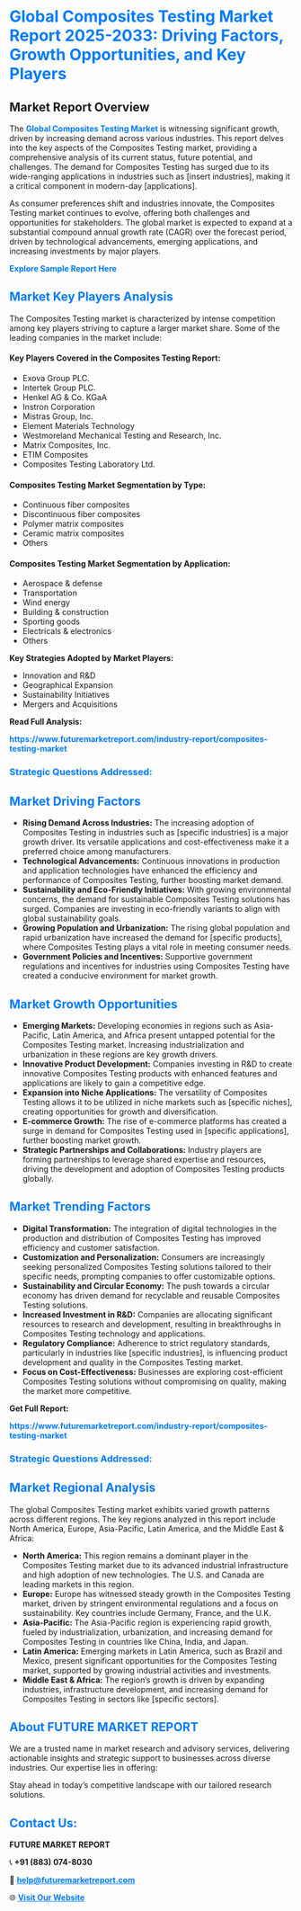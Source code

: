 <h1 style="color: #007BFF;">Global Composites Testing Market Report 2025-2033: Driving Factors, Growth Opportunities, and Key Players</h1>

<section id="overview">
<h2>Market Report Overview</h2>
<p>The <a href="https://www.futuremarketreport.com/industry-report/composites-testing-market" style="color: #007BFF; text-decoration: none;"><strong>Global Composites Testing Market</strong></a> is witnessing significant growth, driven by increasing demand across various industries. This report delves into the key aspects of the Composites Testing market, providing a comprehensive analysis of its current status, future potential, and challenges. The demand for Composites Testing has surged due to its wide-ranging applications in industries such as [insert industries], making it a critical component in modern-day [applications].</p>
<p>As consumer preferences shift and industries innovate, the Composites Testing market continues to evolve, offering both challenges and opportunities for stakeholders. The global market is expected to expand at a substantial compound annual growth rate (CAGR) over the forecast period, driven by technological advancements, emerging applications, and increasing investments by major players.</p>
</section>

<section id="overview">
<p><a href="https://www.futuremarketreport.com/request-sample/reportId=97521" style="color: #007BFF; text-decoration: none;"><strong>Explore Sample Report Here</strong></a></p>
</section>

<section id="key-players">
<h2 style="color: #007BFF;">Market Key Players Analysis</h2>
<p>The Composites Testing market is characterized by intense competition among key players striving to capture a larger market share. Some of the leading companies in the market include:</p>
<h4>Key Players Covered in the Composites Testing Report:</h4>
<ul><li>Exova Group PLC.</li><li>Intertek Group PLC.</li><li>Henkel AG &amp; Co. KGaA</li><li>Instron Corporation</li><li>Mistras Group, Inc.</li><li>Element Materials Technology</li><li>Westmoreland Mechanical Testing and Research, Inc.</li><li>Matrix Composites, Inc.</li><li>ETIM Composites</li><li>Composites Testing Laboratory Ltd.</li></ul>
<h4>Composites Testing Market Segmentation by Type:</h4>
<ul><li>Continuous fiber composites</li><li>Discontinuous fiber composites</li><li>Polymer matrix composites</li><li>Ceramic matrix composites</li><li>Others</li></ul>

<h4>Composites Testing Market Segmentation by Application:</h4>
<ul><li>Aerospace &amp; defense</li><li>Transportation</li><li>Wind energy</li><li>Building &amp; construction</li><li>Sporting goods</li><li>Electricals &amp; electronics</li><li>Others</li></ul>
<p><strong>Key Strategies Adopted by Market Players:</strong></p>
<ul>
<li>Innovation and R&D</li>
<li>Geographical Expansion</li>
<li>Sustainability Initiatives</li>
<li>Mergers and Acquisitions</li>
</ul>
</section>

<section>
<p><strong>Read Full Analysis: </strong></p><a href="https://www.futuremarketreport.com/industry-report/composites-testing-market" style="color: #007BFF; text-decoration: none;"><strong>https://www.futuremarketreport.com/industry-report/composites-testing-market</strong></a>
<h3 style="color: #007BFF;">Strategic Questions Addressed:</h3>
</section>

<section id="driving-factors">
<h2 style="color: #007BFF;">Market Driving Factors</h2>
<ul>
<li><strong>Rising Demand Across Industries:</strong> The increasing adoption of Composites Testing in industries such as [specific industries] is a major growth driver. Its versatile applications and cost-effectiveness make it a preferred choice among manufacturers.</li>
<li><strong>Technological Advancements:</strong> Continuous innovations in production and application technologies have enhanced the efficiency and performance of Composites Testing, further boosting market demand.</li>
<li><strong>Sustainability and Eco-Friendly Initiatives:</strong> With growing environmental concerns, the demand for sustainable Composites Testing solutions has surged. Companies are investing in eco-friendly variants to align with global sustainability goals.</li>
<li><strong>Growing Population and Urbanization:</strong> The rising global population and rapid urbanization have increased the demand for [specific products], where Composites Testing plays a vital role in meeting consumer needs.</li>
<li><strong>Government Policies and Incentives:</strong> Supportive government regulations and incentives for industries using Composites Testing have created a conducive environment for market growth.</li>
</ul>
</section>

<section id="growth-opportunities">
<h2 style="color: #007BFF;">Market Growth Opportunities</h2>
<ul>
<li><strong>Emerging Markets:</strong> Developing economies in regions such as Asia-Pacific, Latin America, and Africa present untapped potential for the Composites Testing market. Increasing industrialization and urbanization in these regions are key growth drivers.</li>
<li><strong>Innovative Product Development:</strong> Companies investing in R&D to create innovative Composites Testing products with enhanced features and applications are likely to gain a competitive edge.</li>
<li><strong>Expansion into Niche Applications:</strong> The versatility of Composites Testing allows it to be utilized in niche markets such as [specific niches], creating opportunities for growth and diversification.</li>
<li><strong>E-commerce Growth:</strong> The rise of e-commerce platforms has created a surge in demand for Composites Testing used in [specific applications], further boosting market growth.</li>
<li><strong>Strategic Partnerships and Collaborations:</strong> Industry players are forming partnerships to leverage shared expertise and resources, driving the development and adoption of Composites Testing products globally.</li>
</ul>
</section>

<section id="trending-factors">
<h2 style="color: #007BFF;">Market Trending Factors</h2>
<ul>
<li><strong>Digital Transformation:</strong> The integration of digital technologies in the production and distribution of Composites Testing has improved efficiency and customer satisfaction.</li>
<li><strong>Customization and Personalization:</strong> Consumers are increasingly seeking personalized Composites Testing solutions tailored to their specific needs, prompting companies to offer customizable options.</li>
<li><strong>Sustainability and Circular Economy:</strong> The push towards a circular economy has driven demand for recyclable and reusable Composites Testing solutions.</li>
<li><strong>Increased Investment in R&D:</strong> Companies are allocating significant resources to research and development, resulting in breakthroughs in Composites Testing technology and applications.</li>
<li><strong>Regulatory Compliance:</strong> Adherence to strict regulatory standards, particularly in industries like [specific industries], is influencing product development and quality in the Composites Testing market.</li>
<li><strong>Focus on Cost-Effectiveness:</strong> Businesses are exploring cost-efficient Composites Testing solutions without compromising on quality, making the market more competitive.</li>
</ul>
</section>

<section>
<p><strong>Get Full Report: </strong></p><a href="https://www.futuremarketreport.com/industry-report/composites-testing-market" style="color: #007BFF; text-decoration: none;"><strong>https://www.futuremarketreport.com/industry-report/composites-testing-market</strong></a>
<h3 style="color: #007BFF;">Strategic Questions Addressed:</h3>
</section>


<section id="regional-analysis">
<h2 style="color: #007BFF;">Market Regional Analysis</h2>
<p>The global Composites Testing market exhibits varied growth patterns across different regions. The key regions analyzed in this report include North America, Europe, Asia-Pacific, Latin America, and the Middle East & Africa:</p>
<ul>
<li><strong>North America:</strong> This region remains a dominant player in the Composites Testing market due to its advanced industrial infrastructure and high adoption of new technologies. The U.S. and Canada are leading markets in this region.</li>
<li><strong>Europe:</strong> Europe has witnessed steady growth in the Composites Testing market, driven by stringent environmental regulations and a focus on sustainability. Key countries include Germany, France, and the U.K.</li>
<li><strong>Asia-Pacific:</strong> The Asia-Pacific region is experiencing rapid growth, fueled by industrialization, urbanization, and increasing demand for Composites Testing in countries like China, India, and Japan.</li>
<li><strong>Latin America:</strong> Emerging markets in Latin America, such as Brazil and Mexico, present significant opportunities for the Composites Testing market, supported by growing industrial activities and investments.</li>
<li><strong>Middle East & Africa:</strong> The region’s growth is driven by expanding industries, infrastructure development, and increasing demand for Composites Testing in sectors like [specific sectors].</li>
</ul>
</section>

<footer>
<h2 style="color: #007BFF;">About FUTURE MARKET REPORT</h2>
<p>We are a trusted name in market research and advisory services, delivering actionable insights and strategic support to businesses across diverse industries. Our expertise lies in offering:</p>

<p>Stay ahead in today’s competitive landscape with our tailored research solutions.</p>

<h2 style="color: #007BFF;">Contact Us:</h2>
<p><strong>FUTURE MARKET REPORT</strong></p>
<p>📞 <strong>+91 (883) 074-8030</strong></p>
<p>📧 <strong><a href="mailto:help@futuremarketreport.com" style="color: #007BFF;">help@futuremarketreport.com</a></strong></p>
<p>🌐 <strong><a href="https://www.futuremarketreport.com/" style="color: #007BFF;">Visit Our Website</a></strong></p>
</footer>